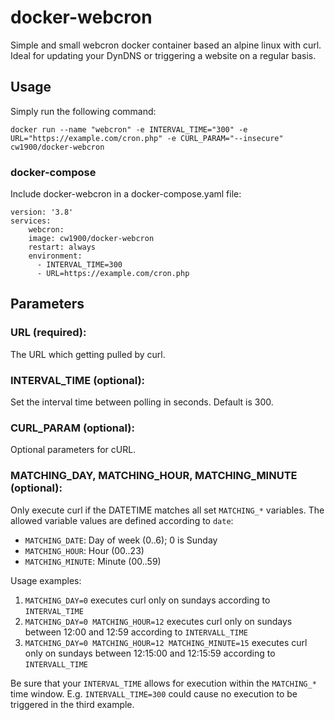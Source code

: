 # docker-webcron

Simple and small webcron docker container based an alpine linux with curl. Ideal for updating your DynDNS or triggering a website on a regular basis.

## Usage

Simply run the following command:

```
docker run --name "webcron" -e INTERVAL_TIME="300" -e URL="https://example.com/cron.php" -e CURL_PARAM="--insecure" cw1900/docker-webcron
```

### docker-compose

Include docker-webcron in a docker-compose.yaml file:

```
version: '3.8'
services:
    webcron:
    image: cw1900/docker-webcron
    restart: always
    environment:
      - INTERVAL_TIME=300
      - URL=https://example.com/cron.php
```
 
## Parameters

### URL (required):

The URL which getting pulled by curl.

### INTERVAL_TIME (optional):

Set the interval time between polling in seconds. Default is 300.
 
### CURL_PARAM (optional):

Optional parameters for cURL.

### MATCHING_DAY, MATCHING_HOUR, MATCHING_MINUTE (optional):

Only execute curl if the DATETIME matches all set `MATCHING_*` variables.
The allowed variable values are defined according to `date`:

* `MATCHING_DATE`: Day of week (0..6); 0 is Sunday
* `MATCHING_HOUR`: Hour (00..23)
* `MATCHING_MINUTE`: Minute (00..59)

Usage examples:

1. `MATCHING_DAY=0` executes curl only on sundays according to `INTERVAL_TIME`
2. `MATCHING_DAY=0 MATCHING_HOUR=12` executes curl only on sundays between 12:00 and 12:59 according to `INTERVALL_TIME`
3. `MATCHING_DAY=0 MATCHING_HOUR=12 MATCHING_MINUTE=15` executes curl only on sundays between 12:15:00 and 12:15:59 according to `INTERVALL_TIME`

Be sure that your `INTERVAL_TIME` allows for execution within the `MATCHING_*` time window.
E.g. `INTERVALL_TIME=300` could cause no execution to be triggered in the third example.
